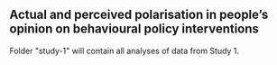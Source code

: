 ## Actual and perceived polarisation in people’s opinion on behavioural policy interventions

Folder "study-1" will contain all analyses of data from Study 1.
